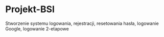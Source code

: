 # Projekt-BSI
Stworzenie systemu logowania, rejestracji, resetowania hasła, logowanie Google, logowanie 2-etapowe
